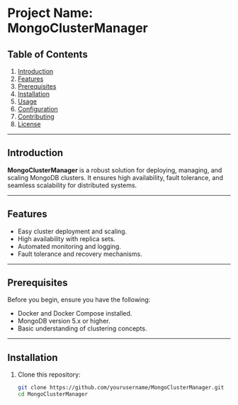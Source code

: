 # Project Name: MongoClusterManager

## Table of Contents
1. [Introduction](#introduction)
2. [Features](#features)
3. [Prerequisites](#prerequisites)
4. [Installation](#installation)
5. [Usage](#usage)
6. [Configuration](#configuration)
7. [Contributing](#contributing)
8. [License](#license)

---

## Introduction
**MongoClusterManager** is a robust solution for deploying, managing, and scaling MongoDB clusters. It ensures high availability, fault tolerance, and seamless scalability for distributed systems.

---

## Features
- Easy cluster deployment and scaling.
- High availability with replica sets.
- Automated monitoring and logging.
- Fault tolerance and recovery mechanisms.

---

## Prerequisites
Before you begin, ensure you have the following:
- Docker and Docker Compose installed.
- MongoDB version 5.x or higher.
- Basic understanding of clustering concepts.

---

## Installation
1. Clone this repository:
   ```bash
   git clone https://github.com/yourusername/MongoClusterManager.git
   cd MongoClusterManager
